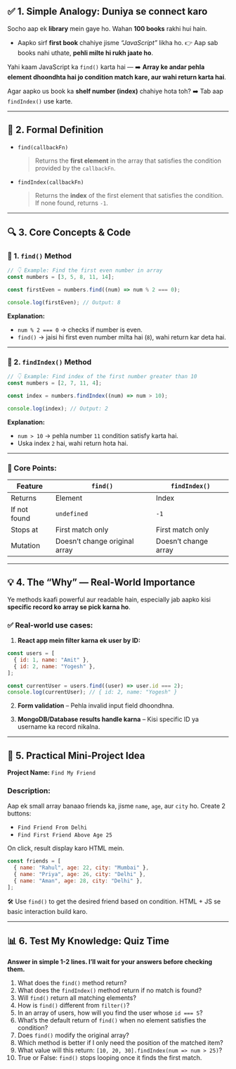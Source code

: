 ## ✅ 1. Simple Analogy: Duniya se connect karo

Socho aap ek **library** mein gaye ho. Wahan **100 books** rakhi hui hain.

- Aapko sirf **first book** chahiye jisme _“JavaScript”_ likha ho.
  👉 Aap sab books nahi uthate, **pehli milte hi rukh jaate ho**.

Yahi kaam JavaScript ka `find()` karta hai —
➡️ **Array ke andar pehla element dhoondhta hai jo condition match kare, aur wahi return karta hai**.

Agar aapko us book ka **shelf number (index)** chahiye hota toh?
➡️ Tab aap `findIndex()` use karte.

---

## 🧠 2. Formal Definition

- `find(callbackFn)`

  > Returns the **first element** in the array that satisfies the condition provided by the `callbackFn`.

- `findIndex(callbackFn)`

  > Returns the **index** of the first element that satisfies the condition. If none found, returns `-1`.

---

## 🔍 3. Core Concepts & Code

### 📌 1. `find()` Method

```js
// 👇 Example: Find the first even number in array
const numbers = [3, 5, 8, 11, 14];

const firstEven = numbers.find((num) => num % 2 === 0);

console.log(firstEven); // Output: 8
```

**Explanation:**

- `num % 2 === 0` → checks if number is even.
- `find()` → jaisi hi first even number milta hai (`8`), wahi return kar deta hai.

---

### 📌 2. `findIndex()` Method

```js
// 👇 Example: Find index of the first number greater than 10
const numbers = [2, 7, 11, 4];

const index = numbers.findIndex((num) => num > 10);

console.log(index); // Output: 2
```

**Explanation:**

- `num > 10` → pehla number `11` condition satisfy karta hai.
- Uska index `2` hai, wahi return hota hai.

---

### 🧠 Core Points:

| Feature      | `find()`                      | `findIndex()`        |
| ------------ | ----------------------------- | -------------------- |
| Returns      | Element                       | Index                |
| If not found | `undefined`                   | `-1`                 |
| Stops at     | First match only              | First match only     |
| Mutation     | Doesn’t change original array | Doesn’t change array |

---

## 💡 4. The “Why” — Real-World Importance

Ye methods kaafi powerful aur readable hain, especially jab aapko kisi **specific record ko array se pick karna ho**.

### ✅ Real-world use cases:

1. **React app mein filter karna ek user by ID:**

```js
const users = [
  { id: 1, name: "Amit" },
  { id: 2, name: "Yogesh" },
];

const currentUser = users.find((user) => user.id === 2);
console.log(currentUser); // { id: 2, name: "Yogesh" }
```

2. **Form validation** – Pehla invalid input field dhoondhna.

3. **MongoDB/Database results handle karna** – Kisi specific ID ya username ka record nikalna.

---

## 🔨 5. Practical Mini-Project Idea

**Project Name:** `Find My Friend`

### Description:

Aap ek small array banaao friends ka, jisme `name`, `age`, aur `city` ho.
Create 2 buttons:

- `Find Friend From Delhi`
- `Find First Friend Above Age 25`

On click, result display karo HTML mein.

```js
const friends = [
  { name: "Rahul", age: 22, city: "Mumbai" },
  { name: "Priya", age: 26, city: "Delhi" },
  { name: "Aman", age: 28, city: "Delhi" },
];
```

🛠 Use `find()` to get the desired friend based on condition.
HTML + JS se basic interaction build karo.

---

## 📊 6. Test My Knowledge: Quiz Time

**Answer in simple 1-2 lines. I’ll wait for your answers before checking them.**

1. What does the `find()` method return?
2. What does the `findIndex()` method return if no match is found?
3. Will `find()` return all matching elements?
4. How is `find()` different from `filter()`?
5. In an array of users, how will you find the user whose `id === 5`?
6. What’s the default return of `find()` when no element satisfies the condition?
7. Does `find()` modify the original array?
8. Which method is better if I only need the position of the matched item?
9. What value will this return: `[10, 20, 30].findIndex(num => num > 25)`?
10. True or False: `find()` stops looping once it finds the first match.
